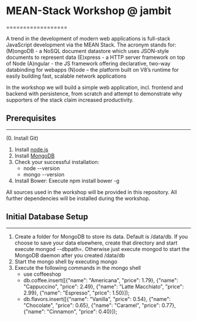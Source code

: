 # MEAN-Stack Workshop @ jambit
==================

A trend in the development of modern web applications is full-stack JavaScript development via the MEAN Stack.
The acronym stands for:
(M)ongoDB - a NoSQL document datastore which uses JSON-style documents to represent data
(E)xpress - a HTTP server framework on top of Node
(A)ngular - the JS framework offering declarative, two-way databinding for webapps
(N)ode – the platform built on V8’s runtime for easily building fast, scalable network applications

In the workshop we will build a simple web application, incl. frontend and backend with persistence, from scratch and attempt to demonstrate why supporters of the stack claim increased productivity.

## Prerequisites
---------------
(0. Install Git)
1.	Install [node.js](http://nodejs.org/download/ "node.js")
2.	Install [MongoDB](http://docs.mongodb.org/manual/installation/ "MongoDB")
3.	Check your successful installation:
	*	node --version
	*	mongo --version
4.	Install Bower: Execute npm install bower -g

All sources used in the workshop will be provided in this repository.
All further dependencies will be installed during the workshop.

## Initial Database Setup
---------------
1. Create a folder for MongoDB to store its data. Default is /data/db. If you choose to save your data elsewhere, create that directory and start execute mongod --dbpath=<your path>. Otherwise just execute mongod to start the MongoDB daemon after you created /data/db
2. Start the mongo shell by executing mongo
3. Execute the following commands in the mongo shell
    * use coffeeshop
    * db.coffee.insert([{"name": "Americana", "price": 1.79}, {"name": "Cappuccino", "price": 2.49}, {"name": "Latte Macchiato", "price": 2.99}, {"name": "Espresso", "price": 1.50}]);
    * db.flavors.insert([{"name": "Vanilla", "price": 0.54}, {"name": "Chocolate", "price": 0.65}, {"name": "Caramel", "price": 0.77}, {"name": "Cinnamon", "price": 0.40}]);